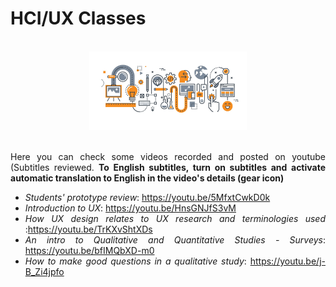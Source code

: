# HCI/UX Classes

<br/>
<div align="center">                                                             
  <img height="50%" width="50%" src="./uxlogo.png" alt="Data Structures Logo">
</div>  
<br/>

<section>
<div align="justify">
  
Here you can check some videos recorded and posted on youtube (Subtitles reviewed. **To English subtitles, turn on subtitles and activate automatic translation to English in the video's details (gear icon)**

  * _Students' prototype review_: https://youtu.be/5MfxtCwkD0k
  * _Introduction to UX_: https://youtu.be/HnsGNJfS3vM 
  * _How UX design relates to UX research and terminologies used_ :https://youtu.be/TrKXvShtXDs
  * _An intro to Qualitative and Quantitative Studies - Surveys_: https://youtu.be/bfIMQbXD-m0 
  * _How to make good questions in a qualitative study_: https://youtu.be/j-B_Zi4jpfo
  
  
  
</section>
